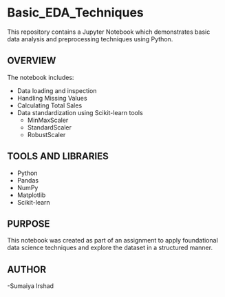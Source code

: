 # Basic_EDA_Techniques

This repository contains a Jupyter Notebook which demonstrates basic data analysis and preprocessing techniques using Python.

## OVERVIEW

The notebook includes:

- Data loading and inspection
- Handling Missing Values
- Calculating Total Sales
- Data standardization using Scikit-learn tools
  - MinMaxScaler
  - StandardScaler
  - RobustScaler



##  TOOLS AND LIBRARIES

- Python
- Pandas
- NumPy
- Matplotlib
- Scikit-learn

## PURPOSE

This notebook was created as part of an assignment to apply foundational data science techniques and explore the dataset in a structured manner.

## AUTHOR

-Sumaiya Irshad

